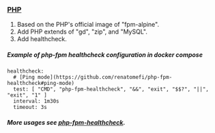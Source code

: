 ### [PHP](https://github.com/zhuwenbing/dockerfiles/blob/master/php/Dockerfile)
1. Based on the PHP's official image of "fpm-alpine".
1. Add PHP extends of "gd", "zip", and "MySQL".
1. Add healthcheck.
##### Example of php-fpm healthcheck configuration in docker compose
```script
healthcheck:
  # [Ping mode](https://github.com/renatomefi/php-fpm-healthcheck#ping-mode)
  test: [ "CMD", "php-fpm-healthcheck", "&&", "exit", "$$?", "||", "exit", "1" ]
  interval: 1m30s
  timeout: 3s
```
##### More usages see [php-fpm-healthcheck](https://github.com/renatomefi/php-fpm-healthcheck).
